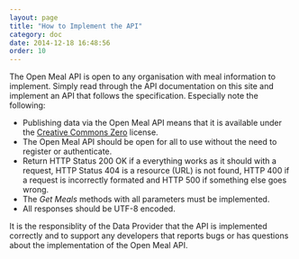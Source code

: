```yaml
---
layout: page
title: "How to Implement the API"
category: doc
date: 2014-12-18 16:48:56
order: 10
---
```

The Open Meal API is open to any organisation with meal information to implement. Simply read through the API documentation on this site and implement an API that follows the specification. Especially note the following:

* Publishing data via the Open Meal API means that it is available under the [Creative Commons Zero](http://creativecommons.org/publicdomain/zero/1.0/) license.
* The Open Meal API should be open for all to use without the need to register or authenticate.
* Return HTTP Status 200 OK if a everything works as it should with a request, HTTP Status 404 is a resource (URL) is not found, HTTP 400 if a request is incorrectly formated and HTTP 500 if something else goes wrong.
* The *Get Meals* methods with all parameters must be implemented.
* All responses should be UTF-8 encoded.

It is the responsiblity of the Data Provider that the API is implemented correctly and to support any developers that reports bugs or has questions about the implementation of the Open Meal API.
